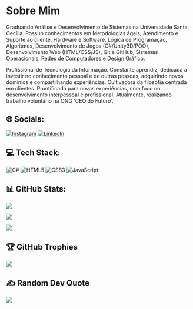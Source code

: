 # Sobre Mim
Graduando Análise e Desenvolvimento de Sistemas na Universidade Santa Cecília.
Possuo conhecimentos em Metodologias ágeis, Atendimento e Suporte ao cliente, Hardware e Software, Lógica de Programação, Algoritmos, Desenvolvimento de Jogos (C#/Unity3D/POO), Desenvolvimento Web (HTML/CSS/JS), Git e GitHub, Sistemas Operacionais, Redes de Computadores e Design Gráfico.

Profissional de Tecnologia da Informação. Constante aprendiz, dedicada a investir no conhecimento pessoal e de outras pessoas, adquirindo novos domínios e compartilhando experiências. Cultivadora da filosofia centrada em clientes. Prontificada para novas experiências, com foco no desenvolvimento interpessoal e profissional. 
Atualmente, realizando trabalho voluntário na ONG 'CEO do Futuro'.

## 🌐 Socials:
[![Instagram](https://img.shields.io/badge/Instagram-%23E4405F.svg?logo=Instagram&logoColor=white)](https://instagram.com/https://www.instagram.com/showdevelop/) [![LinkedIn](https://img.shields.io/badge/LinkedIn-%230077B5.svg?logo=linkedin&logoColor=white)](https://linkedin.com/in/https://www.linkedin.com/in/juliamendes00/) 

## 💻 Tech Stack:
![C#](https://img.shields.io/badge/c%23-%23239120.svg?style=for-the-badge&logo=c-sharp&logoColor=white) ![HTML5](https://img.shields.io/badge/html5-%23E34F26.svg?style=for-the-badge&logo=html5&logoColor=white) ![CSS3](https://img.shields.io/badge/css3-%231572B6.svg?style=for-the-badge&logo=css3&logoColor=white) ![JavaScript](https://img.shields.io/badge/javascript-%23323330.svg?style=for-the-badge&logo=javascript&logoColor=%23F7DF1E)


## 📊 GitHub Stats:
![](https://github-readme-stats.vercel.app/api?username=juliamendes00&theme=react&hide_border=false&include_all_commits=true&count_private=false)<br/>

![](https://github-readme-streak-stats.herokuapp.com/?user=juliamendes00&theme=react&hide_border=false)<br/>

![](https://github-readme-stats.vercel.app/api/top-langs/?username=juliamendes00&theme=react&hide_border=false&include_all_commits=true&count_private=false&layout=compact)

## 🏆 GitHub Trophies
![](https://github-profile-trophy.vercel.app/?username=juliamendes00&theme=algolia&no-frame=false&no-bg=false&margin-w=4)

## ✍️ Random Dev Quote
![](https://quotes-github-readme.vercel.app/api?type=horizontal&theme=tokyonight)

